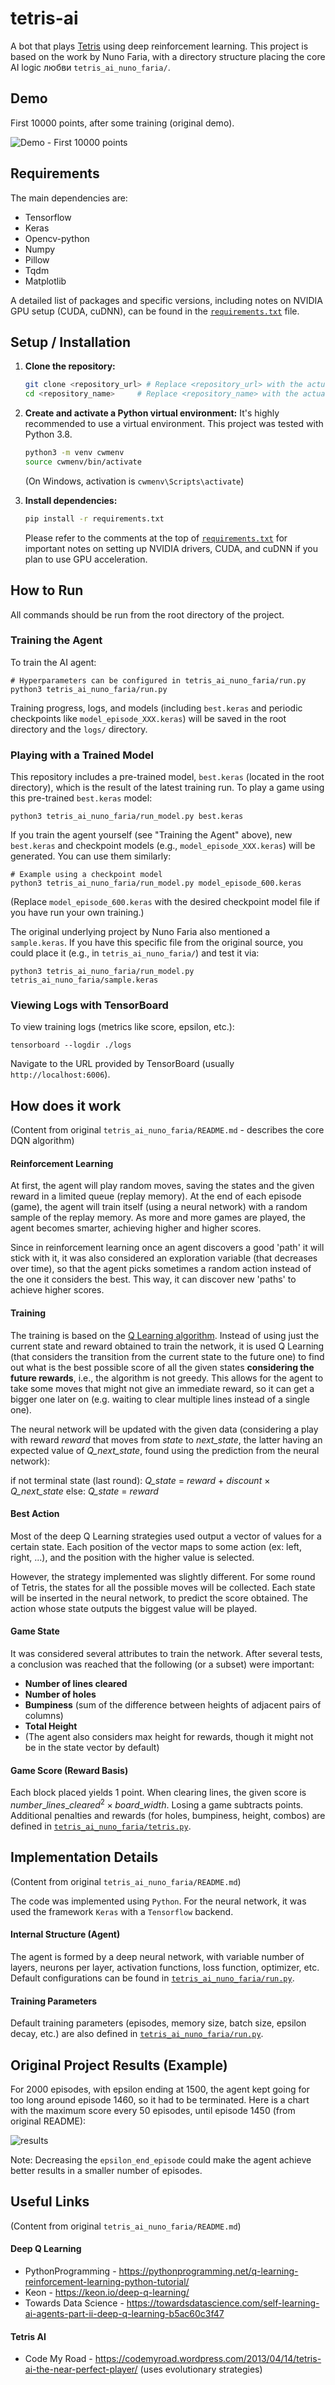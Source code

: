 # tetris-ai

A bot that plays [Tetris](https://en.wikipedia.org/wiki/Tetris) using deep reinforcement learning. This project is based on the work by Nuno Faria, with a directory structure placing the core AI logic любви `tetris_ai_nuno_faria/`.

## Demo

First 10000 points, after some training (original demo).

![Demo - First 10000 points](tetris_ai_nuno_faria/demo.gif)

## Requirements

The main dependencies are:
- Tensorflow
- Keras
- Opencv-python
- Numpy
- Pillow
- Tqdm
- Matplotlib

A detailed list of packages and specific versions, including notes on NVIDIA GPU setup (CUDA, cuDNN), can be found in the [`requirements.txt`](requirements.txt) file.

## Setup / Installation

1.  **Clone the repository:**
    ```bash
    git clone <repository_url> # Replace <repository_url> with the actual URL
    cd <repository_name>     # Replace <repository_name> with the actual directory name
    ```

2.  **Create and activate a Python virtual environment:**
    It's highly recommended to use a virtual environment. This project was tested with Python 3.8.
    ```bash
    python3 -m venv cwmenv
    source cwmenv/bin/activate
    ```
    (On Windows, activation is `cwmenv\Scripts\activate`)

3.  **Install dependencies:**
    ```bash
    pip install -r requirements.txt
    ```
    Please refer to the comments at the top of [`requirements.txt`](requirements.txt) for important notes on setting up NVIDIA drivers, CUDA, and cuDNN if you plan to use GPU acceleration.

## How to Run

All commands should be run from the root directory of the project.

### Training the Agent

To train the AI agent:
```shell
# Hyperparameters can be configured in tetris_ai_nuno_faria/run.py
python3 tetris_ai_nuno_faria/run.py
```
Training progress, logs, and models (including `best.keras` and periodic checkpoints like `model_episode_XXX.keras`) will be saved in the root directory and the `logs/` directory.

### Playing with a Trained Model

This repository includes a pre-trained model, `best.keras` (located in the root directory), which is the result of the latest training run. 
To play a game using this pre-trained `best.keras` model:
```shell
python3 tetris_ai_nuno_faria/run_model.py best.keras
```

If you train the agent yourself (see "Training the Agent" above), new `best.keras` and checkpoint models (e.g., `model_episode_XXX.keras`) will be generated. You can use them similarly:
```shell
# Example using a checkpoint model
python3 tetris_ai_nuno_faria/run_model.py model_episode_600.keras 
```
(Replace `model_episode_600.keras` with the desired checkpoint model file if you have run your own training.)

The original underlying project by Nuno Faria also mentioned a `sample.keras`. If you have this specific file from the original source, you could place it (e.g., in `tetris_ai_nuno_faria/`) and test it via:
```shell
python3 tetris_ai_nuno_faria/run_model.py tetris_ai_nuno_faria/sample.keras
```

### Viewing Logs with TensorBoard

To view training logs (metrics like score, epsilon, etc.):
```shell
tensorboard --logdir ./logs
```
Navigate to the URL provided by TensorBoard (usually `http://localhost:6006`).

## How does it work

(Content from original `tetris_ai_nuno_faria/README.md` - describes the core DQN algorithm)

#### Reinforcement Learning

At first, the agent will play random moves, saving the states and the given reward in a limited queue (replay memory). At the end of each episode (game), the agent will train itself (using a neural network) with a random sample of the replay memory. As more and more games are played, the agent becomes smarter, achieving higher and higher scores.

Since in reinforcement learning once an agent discovers a good 'path' it will stick with it, it was also considered an exploration variable (that decreases over time), so that the agent picks sometimes a random action instead of the one it considers the best. This way, it can discover new 'paths' to achieve higher scores.

#### Training

The training is based on the [Q Learning algorithm](https://en.wikipedia.org/wiki/Q-learning). Instead of using just the current state and reward obtained to train the network, it is used Q Learning (that considers the transition from the current state to the future one) to find out what is the best possible score of all the given states **considering the future rewards**, i.e., the algorithm is not greedy. This allows for the agent to take some moves that might not give an immediate reward, so it can get a bigger one later on (e.g. waiting to clear multiple lines instead of a single one).

The neural network will be updated with the given data (considering a play with reward *reward* that moves from *state* to *next_state*, the latter having an expected value of *Q_next_state*, found using the prediction from the neural network):

if not terminal state (last round): *Q_state* = *reward* + *discount* × *Q_next_state*
else: *Q_state* = *reward*

#### Best Action

Most of the deep Q Learning strategies used output a vector of values for a certain state. Each position of the vector maps to some action (ex: left, right, ...), and the position with the higher value is selected.

However, the strategy implemented was slightly different. For some round of Tetris, the states for all the possible moves will be collected. Each state will be inserted in the neural network, to predict the score obtained. The action whose state outputs the biggest value will be played.

#### Game State

It was considered several attributes to train the network. After several tests, a conclusion was reached that the following (or a subset) were important:

-   **Number of lines cleared**
-   **Number of holes**
-   **Bumpiness** (sum of the difference between heights of adjacent pairs of columns)
-   **Total Height**
-   (The agent also considers max height for rewards, though it might not be in the state vector by default)

#### Game Score (Reward Basis)

Each block placed yields 1 point. When clearing lines, the given score is $number\_lines\_cleared^2 \times board\_width$. Losing a game subtracts points. Additional penalties and rewards (for holes, bumpiness, height, combos) are defined in [`tetris_ai_nuno_faria/tetris.py`](tetris_ai_nuno_faria/tetris.py).

## Implementation Details

(Content from original `tetris_ai_nuno_faria/README.md`)

The code was implemented using `Python`. For the neural network, it was used the framework `Keras` with a `Tensorflow` backend.

#### Internal Structure (Agent)

The agent is formed by a deep neural network, with variable number of layers, neurons per layer, activation functions, loss function, optimizer, etc. Default configurations can be found in [`tetris_ai_nuno_faria/run.py`](tetris_ai_nuno_faria/run.py).

#### Training Parameters

Default training parameters (episodes, memory size, batch size, epsilon decay, etc.) are also defined in [`tetris_ai_nuno_faria/run.py`](tetris_ai_nuno_faria/run.py).

## Original Project Results (Example)

For 2000 episodes, with epsilon ending at 1500, the agent kept going for too long around episode 1460, so it had to be terminated. Here is a chart with the maximum score every 50 episodes, until episode 1450 (from original README):

![results](tetris_ai_nuno_faria/results.svg)

Note: Decreasing the `epsilon_end_episode` could make the agent achieve better results in a smaller number of episodes.

## Useful Links

(Content from original `tetris_ai_nuno_faria/README.md`)

#### Deep Q Learning
- PythonProgramming - https://pythonprogramming.net/q-learning-reinforcement-learning-python-tutorial/
- Keon - https://keon.io/deep-q-learning/
- Towards Data Science - https://towardsdatascience.com/self-learning-ai-agents-part-ii-deep-q-learning-b5ac60c3f47

#### Tetris AI
- Code My Road - https://codemyroad.wordpress.com/2013/04/14/tetris-ai-the-near-perfect-player/ (uses evolutionary strategies)
